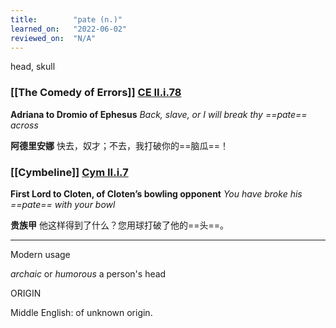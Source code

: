 ```yaml
---
title:        "pate (n.)"
learned_on:   "2022-06-02"
reviewed_on:  "N/A"
---
```


head, skull

### [[The Comedy of Errors]] [CE II.i.78](https://www.shakespeareswords.com/Public/Play.aspx?Act=2&Scene=1&WorkId=1#112710) 

**Adriana to Dromio of Ephesus** *Back, slave, or I will break thy ==pate== across*

**阿德里安娜** 快去，奴才；不去，我打破你的==脑瓜==！

### [[Cymbeline]] [Cym II.i.7](https://www.shakespeareswords.com/Public/Play.aspx?Act=2&Scene=1&WorkId=7#137697) 

**First Lord to Cloten, of Cloten’s bowling opponent** *You have broke his ==pate== with your bowl*

**贵族甲** 他这样得到了什么？您用球打破了他的==头==。

------

Modern usage

*archaic* or *humorous* a person's head


ORIGIN

Middle English: of unknown origin.